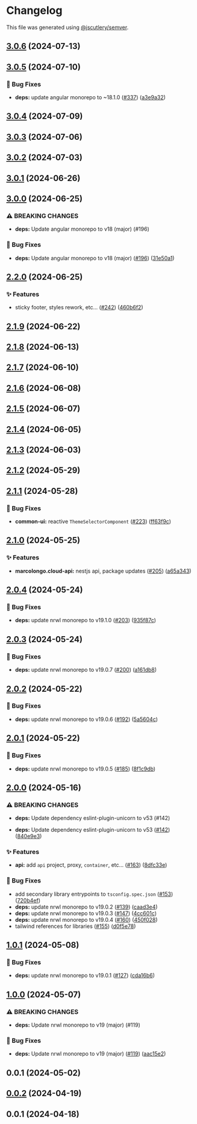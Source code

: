 # Changelog

This file was generated using [@jscutlery/semver](https://github.com/jscutlery/semver).

## [3.0.6](https://github.com/marcolongol/marcolongo.cloud/compare/core-3.0.5...core-3.0.6) (2024-07-13)

## [3.0.5](https://github.com/marcolongol/marcolongo.cloud/compare/core-3.0.4...core-3.0.5) (2024-07-10)


### 🐞 Bug Fixes

* **deps:** update angular monorepo to ~18.1.0 ([#337](https://github.com/marcolongol/marcolongo.cloud/issues/337)) ([a3e9a32](https://github.com/marcolongol/marcolongo.cloud/commit/a3e9a324b691c38a870eee2d975c574721a644b2))

## [3.0.4](https://github.com/marcolongol/marcolongo.cloud/compare/core-3.0.3...core-3.0.4) (2024-07-09)

## [3.0.3](https://github.com/marcolongol/marcolongo.cloud/compare/core-3.0.2...core-3.0.3) (2024-07-06)

## [3.0.2](https://github.com/marcolongol/marcolongo.cloud/compare/core-3.0.1...core-3.0.2) (2024-07-03)

## [3.0.1](https://github.com/marcolongol/marcolongo.cloud/compare/core-3.0.0...core-3.0.1) (2024-06-26)

## [3.0.0](https://github.com/marcolongol/marcolongo.cloud/compare/core-2.2.0...core-3.0.0) (2024-06-25)


### ⚠ BREAKING CHANGES

* **deps:** Update angular monorepo to v18 (major) (#196)

### 🐞 Bug Fixes

* **deps:** Update angular monorepo to v18 (major) ([#196](https://github.com/marcolongol/marcolongo.cloud/issues/196)) ([31e50a1](https://github.com/marcolongol/marcolongo.cloud/commit/31e50a1dfff2b635840c7d798476a37f1a08425e))

## [2.2.0](https://github.com/marcolongol/marcolongo.cloud/compare/core-2.1.9...core-2.2.0) (2024-06-25)


### ✨ Features

* sticky footer, styles rework, etc... ([#242](https://github.com/marcolongol/marcolongo.cloud/issues/242)) ([460b6f2](https://github.com/marcolongol/marcolongo.cloud/commit/460b6f224723a6a3cb55dfe341dfb620b5842daf))

## [2.1.9](https://github.com/marcolongol/marcolongo.cloud/compare/core-2.1.8...core-2.1.9) (2024-06-22)

## [2.1.8](https://github.com/marcolongol/marcolongo.cloud/compare/core-2.1.7...core-2.1.8) (2024-06-13)

## [2.1.7](https://github.com/marcolongol/marcolongo.cloud/compare/core-2.1.6...core-2.1.7) (2024-06-10)

## [2.1.6](https://github.com/marcolongol/marcolongo.cloud/compare/core-2.1.5...core-2.1.6) (2024-06-08)

## [2.1.5](https://github.com/marcolongol/marcolongo.cloud/compare/core-2.1.4...core-2.1.5) (2024-06-07)

## [2.1.4](https://github.com/marcolongol/marcolongo.cloud/compare/core-2.1.3...core-2.1.4) (2024-06-05)

## [2.1.3](https://github.com/marcolongol/marcolongo.cloud/compare/core-2.1.2...core-2.1.3) (2024-06-03)

## [2.1.2](https://github.com/marcolongol/marcolongo.cloud/compare/core-2.1.1...core-2.1.2) (2024-05-29)

## [2.1.1](https://github.com/marcolongol/marcolongo.cloud/compare/core-2.1.0...core-2.1.1) (2024-05-28)


### 🐞 Bug Fixes

* **common-ui:** reactive `ThemeSelectorComponent` ([#223](https://github.com/marcolongol/marcolongo.cloud/issues/223)) ([ff63f9c](https://github.com/marcolongol/marcolongo.cloud/commit/ff63f9c01dec1e4ff80f4ef6611db59ed6a7b3cf))

## [2.1.0](https://github.com/marcolongol/marcolongo.cloud/compare/core-2.0.4...core-2.1.0) (2024-05-25)


### ✨ Features

* **marcolongo.cloud-api:** nestjs api, package updates ([#205](https://github.com/marcolongol/marcolongo.cloud/issues/205)) ([a65a343](https://github.com/marcolongol/marcolongo.cloud/commit/a65a343f338e4e292369f84ee3fe3d8131a80fdf))

## [2.0.4](https://github.com/marcolongol/marcolongo.cloud/compare/core-2.0.3...core-2.0.4) (2024-05-24)


### 🐞 Bug Fixes

* **deps:** update nrwl monorepo to v19.1.0 ([#203](https://github.com/marcolongol/marcolongo.cloud/issues/203)) ([935f87c](https://github.com/marcolongol/marcolongo.cloud/commit/935f87c6f49462b2f3ae9073469ebd9e55eb4deb))

## [2.0.3](https://github.com/marcolongol/marcolongo.cloud/compare/core-2.0.2...core-2.0.3) (2024-05-24)


### 🐞 Bug Fixes

* **deps:** update nrwl monorepo to v19.0.7 ([#200](https://github.com/marcolongol/marcolongo.cloud/issues/200)) ([a161db8](https://github.com/marcolongol/marcolongo.cloud/commit/a161db8f31d9582d4e0bef618404689a90b5b0c3))

## [2.0.2](https://github.com/marcolongol/marcolongo.cloud/compare/core-2.0.1...core-2.0.2) (2024-05-22)


### 🐞 Bug Fixes

* **deps:** update nrwl monorepo to v19.0.6 ([#192](https://github.com/marcolongol/marcolongo.cloud/issues/192)) ([5a5604c](https://github.com/marcolongol/marcolongo.cloud/commit/5a5604cd74a4b45974552d342e758e57f45ec084))

## [2.0.1](https://github.com/marcolongol/marcolongo.cloud/compare/core-2.0.0...core-2.0.1) (2024-05-22)


### 🐞 Bug Fixes

* **deps:** update nrwl monorepo to v19.0.5 ([#185](https://github.com/marcolongol/marcolongo.cloud/issues/185)) ([8f1c9db](https://github.com/marcolongol/marcolongo.cloud/commit/8f1c9dbadd0357aaeb74e62f31e93fd8548c6a2e))

## [2.0.0](https://github.com/marcolongol/marcolongo.cloud/compare/core-1.0.1...core-2.0.0) (2024-05-16)


### ⚠ BREAKING CHANGES

* **deps:** Update dependency eslint-plugin-unicorn to v53 (#142)

* **deps:** Update dependency eslint-plugin-unicorn to v53 ([#142](https://github.com/marcolongol/marcolongo.cloud/issues/142)) ([840e9e3](https://github.com/marcolongol/marcolongo.cloud/commit/840e9e36f93f17cd6b8af4c62105846a91ee958c))


### ✨ Features

* **api:** add `api` project, proxy, `container`, etc... ([#163](https://github.com/marcolongol/marcolongo.cloud/issues/163)) ([8dfc33e](https://github.com/marcolongol/marcolongo.cloud/commit/8dfc33ec1f8c287159795f3910cb13354fe70937))


### 🐞 Bug Fixes

* add secondary library entrypoints to `tsconfig.spec.json` ([#153](https://github.com/marcolongol/marcolongo.cloud/issues/153)) ([720b4ef](https://github.com/marcolongol/marcolongo.cloud/commit/720b4eff7f966193ff9c1c276b504e03ac826363))
* **deps:** update nrwl monorepo to v19.0.2 ([#139](https://github.com/marcolongol/marcolongo.cloud/issues/139)) ([caad3e4](https://github.com/marcolongol/marcolongo.cloud/commit/caad3e41a224e4485593b00746462881d3b9d5b1))
* **deps:** update nrwl monorepo to v19.0.3 ([#147](https://github.com/marcolongol/marcolongo.cloud/issues/147)) ([4cc601c](https://github.com/marcolongol/marcolongo.cloud/commit/4cc601c41c78e583b3a0bc049a44ea428961a2cd))
* **deps:** update nrwl monorepo to v19.0.4 ([#160](https://github.com/marcolongol/marcolongo.cloud/issues/160)) ([450f028](https://github.com/marcolongol/marcolongo.cloud/commit/450f028d8c573be0f3bbd9e45bfd0992bbeaf311))
* tailwind references for libraries ([#155](https://github.com/marcolongol/marcolongo.cloud/issues/155)) ([d0f5e78](https://github.com/marcolongol/marcolongo.cloud/commit/d0f5e789319150eb889a41b6a9e6b526670a64ae))

## [1.0.1](https://github.com/marcolongol/marcolongo.cloud/compare/core-1.0.0...core-1.0.1) (2024-05-08)


### 🐞 Bug Fixes

* **deps:** update nrwl monorepo to v19.0.1 ([#127](https://github.com/marcolongol/marcolongo.cloud/issues/127)) ([cda16b6](https://github.com/marcolongol/marcolongo.cloud/commit/cda16b68102c4c3de8aceb46cc3b9aa9a611a2b6))

## [1.0.0](https://github.com/marcolongol/marcolongo.cloud/compare/core-0.0.1...core-1.0.0) (2024-05-07)


### ⚠ BREAKING CHANGES

* **deps:** Update nrwl monorepo to v19 (major) (#119)

### 🐞 Bug Fixes

* **deps:** Update nrwl monorepo to v19 (major) ([#119](https://github.com/marcolongol/marcolongo.cloud/issues/119)) ([aac15e2](https://github.com/marcolongol/marcolongo.cloud/commit/aac15e28321832ac6b00d64d055cf6a1eba46698))

## 0.0.1 (2024-05-02)

## [0.0.2](https://github.com/marcolongol/marcolongo.cloud/compare/core-dev0.0.1...core-dev0.0.2) (2024-04-19)

## 0.0.1 (2024-04-18)
